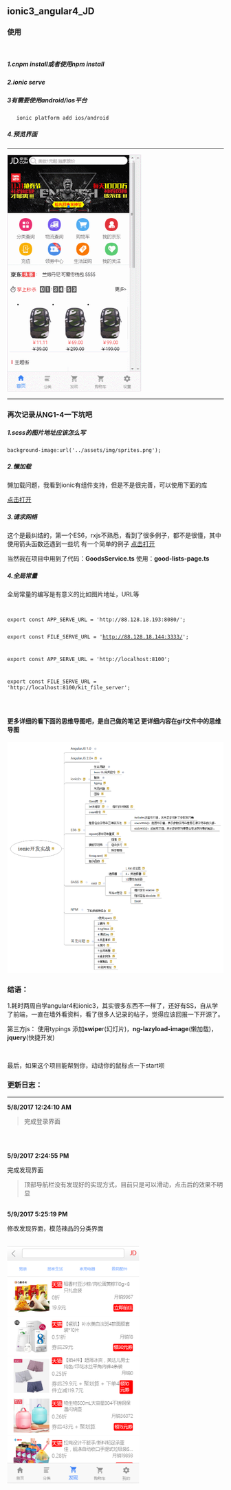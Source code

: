 ## ionic3_angular4_JD ##

### 使用 ###
<br>

##### 1.cnpm install或者使用npm install

##### 2.ionic serve  ####


##### 3有需要使用android/ios平台 ####


       ionic platform add ios/android



##### 4.预览界面 ####

----------

<img src="/gif/GIF.gif"  alt="上海鲜花港 - 郁金香" />




----------
### 再次记录从NG1-4一下坑吧 ###

##### 1.scss的图片地址应该怎么写 ####

    background-image:url('../assets/img/sprites.png');
##### 2.懒加载 ####
懒加载问题，我看到ionic有组件支持，但是不是很完善，可以使用下面的库

[点击打开](https://github.com/tjoskar/ng-lazyload-image)

##### 3.请求网络 ####
这个是最纠结的，第一个ES6，rxjs不熟悉，看到了很多例子，都不是很懂，其中使用箭头函数还遇到一些坑
有一个简单的例子 [点击打开](https://www.djamware.com/post/58e657b680aca764ec903c2d/ionic-3-and-angular-4-mobile-app-example)

当然我在项目中用到了代码：**GoodsService.ts** 使用：**good-lists-page.ts**

##### 4.全局常量 ####

全局常量的编写是有意义的比如图片地址，URL等

<code>
<pre>
export const APP_SERVE_URL = 'http://88.128.18.193:8080/';

export const FILE_SERVE_URL = 'http://88.128.18.144:3333/';

 export const APP_SERVE_URL = 'http://localhost:8100';

export const FILE_SERVE_URL = 'http://localhost:8100/kit_file_server';
</pre>
</code>

#### 更多详细的看下面的思维导图吧，是自己做的笔记 更详细内容在gif文件中的思维导图 ####

<img src="/gif/daotu.png"  alt="上海鲜花港 - 郁金香" />

### 结语： ###
1.耗时两周自学angular4和ionic3，其实很多东西不一样了，还好有SS，自从学了前端，一直在墙外看资料，看了很多人记录的帖子，觉得应该回报一下开源了。


第三方js：
使用typings 添加**swipe**r(幻灯片)，**ng-lazyload-image**(懒加载)，**jquery**(快捷开发)

<br>

 最后，如果这个项目能帮到你，动动你的鼠标点一下start呗 


### 更新日志： ###

----------


**5/8/2017 12:24:10 AM**

> 完成登录界面
<br>
<br>

**5/9/2017 2:24:55 PM**

完成发现界面

> 顶部导航栏没有发现好的实现方式，目前只是可以滑动，点击后的效果不明显


<br>
<b>5/9/2017 5:25:19 PM  </b>

修改发现界面，模范辣品的分类界面

<br>


<img src="/gif/20170509172835.png"  alt="上海鲜花港 - 郁金香" />
